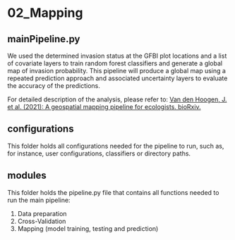 # 02_Mapping
## mainPipeline.py
We used the determined invasion status at the GFBI plot locations and a list of covariate layers to train random forest classifiers and generate a global map of invasion probability. 
This pipeline will produce a global map using a repeated prediction approach and associated uncertainty layers to evaluate the accuracy of the predictions.

For detailed description of the analysis, please refer to: 
[Van den Hoogen, J. et al. (2021): A geospatial mapping pipeline for ecologists. bioRxiv.](https://doi.org/10.1101/2021.07.07.451145)

## configurations 
This folder holds all configurations needed for the pipeline to run, such as, for instance, user configurations, classifiers or directory paths. 

## modules
This folder holds the pipeline.py file that contains all functions needed to run the main pipeline: 
1. Data preparation 
2. Cross-Validation
3. Mapping (model training, testing and prediction)
